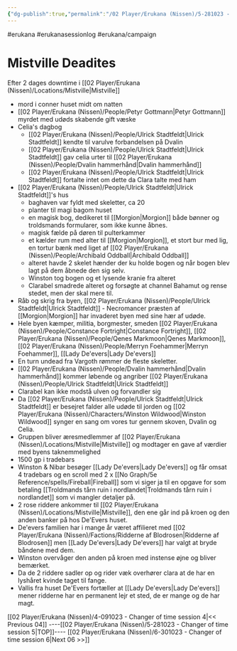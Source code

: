 ```yaml
---
{"dg-publish":true,"permalink":"/02 Player/Erukana (Nissen)/5-281023 - Changer of time session 5/","tags":["erukana","erukanasessionlog","erukana/campaign"]}
---
```



#erukana #erukanasessionlog #erukana/campaign 

# Mistville Deadites

Efter 2 dages downtime i [[02 Player/Erukana (Nissen)/Locations/Mistville\|Mistville]] 

- mord i conner huset midt om natten 
- [[02 Player/Erukana (Nissen)/People/Petyr Gottmann\|Petyr Gottmann]] myrdet med udøds skabende gift væske
- Celia's dagbog 
	- [[02 Player/Erukana (Nissen)/People/Ulrick Stadtfeldt\|Ulrick Stadtfeldt]] kendte til varulve forbandelsen på Dvalin
	- [[02 Player/Erukana (Nissen)/People/Ulrick Stadtfeldt\|Ulrick Stadtfeldt]] gav celia urter til [[02 Player/Erukana (Nissen)/People/Dvalin hammerhånd\|Dvalin hammerhånd]] 
	- [[02 Player/Erukana (Nissen)/People/Ulrick Stadtfeldt\|Ulrick Stadtfeldt]] fortalte intet om dette da Clara talte med ham 
- [[02 Player/Erukana (Nissen)/People/Ulrick Stadtfeldt\|Ulrick Stadtfeldt]]'s hus
	- baghaven var fyldt med skeletter, ca 20
	- planter til magi bagom huset 
	- en magisk bog, dedikeret til [[Morgion\|Morgion]] både bønner og troldsmands formularer, som ikke kunne åbnes.
	- magisk fælde på døren til pulterkammer
	- et kælder rum med alter til [[Morgion\|Morgion]], et stort bur med lig, en tortur bænk med liget af [[02 Player/Erukana (Nissen)/People/Archibald Oddball\|Archibald Oddball]] 
	- alteret havde 2 skelet hænder der ku holde bogen og når bogen blev lagt på dem åbnede den sig selv.
	- Winston tog bogen og et lysende kranie fra alteret 
	- Clarabel smadrede alteret og forsøgte at channel Bahamut og rense stedet, men der skal mere til. 
- Råb og skrig fra byen, [[02 Player/Erukana (Nissen)/People/Ulrick Stadtfeldt\|Ulrick Stadtfeldt]] - Necromancer præsten af [[Morgion\|Morgion]] har invaderet byen med sine hær af udøde.
- Hele byen kæmper, militia, borgmester, smeden [[02 Player/Erukana (Nissen)/People/Constance Fortright\|Constance Fortright]], [[02 Player/Erukana (Nissen)/People/Qenes Markmoon\|Qenes Markmoon]], [[02 Player/Erukana (Nissen)/People/Merryn Foehammer\|Merryn Foehammer]], [[Lady De'evers\|Lady De'evers]] 
- En turn undead fra Vargoth rømmer de fleste skeletter.
- [[02 Player/Erukana (Nissen)/People/Dvalin hammerhånd\|Dvalin hammerhånd]]  kommer løbende og angriber [[02 Player/Erukana (Nissen)/People/Ulrick Stadtfeldt\|Ulrick Stadtfeldt]]
- Clarabel kan ikke modstå ulven og forvandler sig 
- Da [[02 Player/Erukana (Nissen)/People/Ulrick Stadtfeldt\|Ulrick Stadtfeldt]] er besejret falder alle udøde til jorden og [[02 Player/Erukana (Nissen)/Characters/Winston Wildwood\|Winston Wildwood]] synger en sang om vores tur gennem skoven, Dvalin og Celia.
- Gruppen bliver æresmedlemmer af [[02 Player/Erukana (Nissen)/Locations/Mistville\|Mistville]] og modtager en gave af værdier med byens taknemmelighed
- 1500 gp i tradebars
- Winston & Nibar besøger [[Lady De'evers\|Lady De'evers]] og får omsat 4 tradebars og en scroll med 2 x [[No Graph/5e Reference/spells/Fireball\|Fireball]] som vi siger ja til en opgave for som betaling [[Troldmands tårn ruin i nordlandet\|Troldmands tårn ruin i nordlandet]] som vi mangler detaljer på.
- 2 rose riddere ankommer til [[02 Player/Erukana (Nissen)/Locations/Mistville\|Mistville]], den ene går ind på kroen og den anden banker på hos De'Evers huset. 
- De'evers familien har i mange år været affilieret med [[02 Player/Erukana (Nissen)/Factions/Ridderne af Blodrosen\|Ridderne af Blodrosen]] men [[Lady De'evers\|Lady De'evers]] har valgt at bryde båndene med dem. 
- Winston overvåger den anden på kroen med instense øjne og bliver bemærket.
- Da de 2 riddere sadler op og rider væk overhører clara at de har en lyshåret kvinde taget til fange. 
- Vallis fra huset De'Evers fortæller at [[Lady De'evers\|Lady De'evers]] mener ridderne har en permanent lejr et sted, de er mange og de har magt.

[[02 Player/Erukana (Nissen)/4-091023 - Changer of time session 4\|<< Previous 04]] ----[[02 Player/Erukana (Nissen)/5-281023 - Changer of time session 5\|TOP]]---- [[02 Player/Erukana (Nissen)/6-301023 - Changer of time session 6\|Next 06 >>]]
